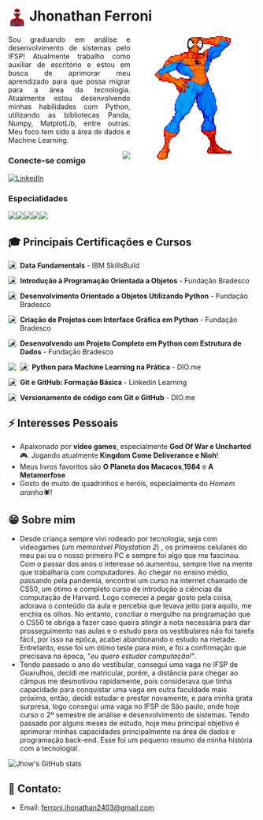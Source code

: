 <h1>
    <a>
     <img align="center" alt="Logo jhonathan ferroni" width="36px" src="https://github.com/Jhonathan-Ferroni/Jhonathan-Ferroni/blob/main/spiderman_1610747.png"></a>
    <span>Jhonathan Ferroni</span>
</h1>




<img src="https://github.com/Jhonathan-Ferroni/Jhonathan-Ferroni/blob/main/spidey_2.gif" align="right">


<p align="justify">Sou graduando em análise e desenvolvimento de sistemas pelo IFSP! Atualmente trabalho como auxiliar de escritório e estou em busca de aprimorar meu aprendizado para que possa migrar para a área da tecnologia. Atualmente estou desenvolvendo minhas habilidades com Python, utilizando as bibliotecas Panda, Numpy, MatplotLib, entre outras. Meu foco tem sido a área de dados e Machine Learning. </p>

<img src="https://github-readme-stats.vercel.app/api/top-langs/?username=Jhonathan-Ferroni&theme=dracula&cache_seconds=60&langs_count=5&custom_title=Top%20Linguagens&border_color=FF0000&bg_color=003366" align="right">

### Conecte-se comigo
[![LinkedIn](https://img.shields.io/badge/-LinkedIn-FF0000?style=for-the-badge&logo=linkedin&logoColor=FFFFFF&color=003366)](https://www.linkedin.com/in/jhonathan-ferroni-67441b271)

### Especialidades
<img src="https://img.shields.io/badge/C-FF0000?style=for-the-badge&logo=c&logoColor=white"><img src="https://img.shields.io/badge/Python-003366?style=for-the-badge&logo=python&logoColor=white"><img src="https://img.shields.io/badge/MySQL-FF0000?style=for-the-badge&logo=mysql&logoColor=white"><img src="https://img.shields.io/badge/Sqlite-003366?style=for-the-badge&logo=sqlite&logoColor=white"><img src="https://img.shields.io/badge/Google%20Colab-FF0000?style=for-the-badge&logo=googlecolab&logoColor=white">





## 🎓 Principais Certificações e Cursos

<img width="24px" align="left" src="https://img.icons8.com/?size=100&id=yFsEgs0TIWtG&format=png&color=FFFFFF">


- ﻿**Data Fundamentals** - IBM SkillsBuild
<img width="24px" align="left" src="https://img.icons8.com/?size=100&id=13441&format=png">

- **Introdução à Programação Orientada a Objetos** - Fundação Bradesco
<img width="24px" align="left" src="https://img.icons8.com/?size=100&id=13441&format=png">

- **Desenvolvimento Orientado a Objetos Utilizando Python** - Fundação Bradesco
<img width="24px" align="left" src="https://img.icons8.com/?size=100&id=13441&format=png">

- **Criação de Projetos com Interface Gráfica em Python** - Fundação Bradesco
<img width="24px" align="left" src="https://img.icons8.com/?size=100&id=13441&format=png">

- **Desenvolvendo um Projeto Completo em Python com Estrutura de Dados** - Fundação Bradesco
<img width="24px" align="left" src="https://img.icons8.com/?size=100&id=13441&format=png">
<img width="24px" align="left" src="https://img.icons8.com/?size=100&id=z0IslVo01tWk&format=png&color=FFFFFF">

- **Python para Machine Learning na Prática** - DIO.me
<img width="24px" align="left" src="https://img.icons8.com/?size=100&id=20906&format=png">

- **Git e GitHub: Formação Básica** - Linkedin Learning
<img width="24px" align="left" src="https://img.icons8.com/?size=100&id=20906&format=png">

- **Versionamento de código com Git e GitHub** - DIO.me



## ⚡ Interesses Pessoais

- Apaixonado por **video games**, especialmente **God Of War e Uncharted** 🎮. Jogando atualmente **Kingdom Come Deliverance e Nioh**!
- Meus livros favoritos são **O Planeta dos Macacos**,**1984** e **A Metamorfose**
- Gosto de muito de quadrinhos e heróis, especialmente do *Homem aranha*🕷️!

## 😁 Sobre mim
- Desde criança sempre vivi rodeado por tecnologia, seja com videogames (*um memorável Playstation 2*) , os primeiros celulares do meu pai ou o nosso primeiro PC e sempre foi algo que me fascinou. Com o passar dos anos o interesse só aumentou, sempre tive na mente que trabalharia com computadores. Ao chegar no ensino médio, passando pela pandemia, encontrei um curso na internet chamado de CS50, um ótimo e completo curso de introdução a ciências da computação de Harvard. Logo comecei a pegar gosto pela coisa, adorava o conteúdo da aula e percebia que levava jeito para aquilo, me enchia os olhos. No entanto, conciliar o mergulho na programação que o CS50 te obriga a fazer caso queira atingir a nota necessária para dar prosseguimento nas aulas e o estudo para os vestibulares não foi tarefa fácil, por isso na epóca, acabei abandonando o estudo na metade. Entretanto, esse foi um ótimo teste para mim, e foi a confirmação que precisava na época, "_eu quero estudar computação!_".
-  Tendo passado o ano do vestibular, consegui uma vaga no IFSP de Guarulhos, decidi me matricular, porém, a distância para chegar ao câmpus me desmotivou rapidamente, pois considerava que tinha capacidade para conquistar uma vaga em outra faculdade mais próxima, então, decidi estudar e prestar novamente, e para minha grata surpresa, logo consegui uma vaga no IFSP de São paulo, onde hoje curso o 2º semestre de análise e desenvolvimento de sistemas. Tendo passado por alguns meses de estudo, hoje meu principal objetivo é aprimorar minhas capacidades principalmente na área de dados e programação back-end. Esse foi um pequeno resumo da minha história com a tecnologia!.

  ![Jhow's GitHub stats](https://github-readme-stats.vercel.app/api?username=Jhonathan-Ferroni&show_icons=true&theme=dracula&custom_title=Estatísticas%20GitHub&border_color=FF0000&bg_color=003366)

## 🔗 Contato:

- Email: ferroni.jhonathan2403@gmail.com


